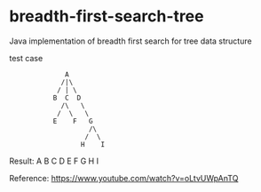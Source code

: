 # breadth-first-search-tree
Java implementation of breadth first search for tree data structure

test case

                  A
                 /|\
                / | \ 
               B  C  D
                 /\   \
                /  \   \
               E    F   G
                        /\
                       /  \ 
                      H    I
                     
Result: A B C D E F G H I

Reference: https://www.youtube.com/watch?v=oLtvUWpAnTQ
